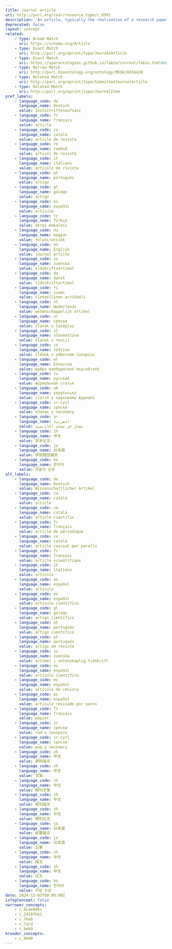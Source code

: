 ```yaml
---
title: journal article
uri: http://purl.org/coar/resource_type/c_6501
description: 'An article, typically the realization of a research paper reporting original research findings, published in a journal issue. [Source: https://sparontologies.github.io/fabio/current/fabio.html#d4e3646]'
deprecated: false
layout: concept
related:
    - type: Broad Match
      uri: https://schema.org/Article
    - type: Exact Match
      uri: http://purl.org/eprint/type/JournalArticle
    - type: Exact Match
      uri: https://sparontologies.github.io/fabio/current/fabio.html#d4e3646
    - type: Narrow Match
      uri: http://purl.bioontology.org/ontology/MESH/D016428
    - type: Related Match
      uri: http://purl.org/eprint/type/SubmittedJournalArticle
    - type: Related Match
      uri: http://purl.org/eprint/type/JournalItem
pref_labels:
    - language_code: de
      language_name: Deutsch
      value: Zeitschriftenaufsatz
    - language_code: fr
      language_name: français
      value: article
    - language_code: ca
      language_name: català
      value: article de revista
    - language_code: ro
      language_name: română
      value: articol de revistă
    - language_code: it
      language_name: italiano
      value: articolo de rivista
    - language_code: pt
      language_name: português
      value: artigo
    - language_code: gl
      language_name: galego
      value: artigo
    - language_code: es
      language_name: español
      value: artículo
    - language_code: tr
      language_name: Türkçe
      value: dergi makalesi
    - language_code: hu
      language_name: magyar
      value: folyóiratcikk
    - language_code: en
      language_name: English
      value: journal article
    - language_code: sv
      language_name: svenska
      value: tidskriftsartikel
    - language_code: da
      language_name: dansk
      value: tidsskriftartikel
    - language_code: fi
      language_name: suomi
      value: tieteellinen artikkeli
    - language_code: nl
      language_name: Nederlands
      value: wetenschappelijk artikel
    - language_code: sr
      language_name: српски
      value: članak u časopisu
    - language_code: sl
      language_name: slovenščina
      value: članek v reviji
    - language_code: cs
      language_name: čeština
      value: článek v odborném časopisu
    - language_code: el
      language_name: Ελληνικά
      value: άρθρο ακαδημαϊκού περιοδικού
    - language_code: ru
      language_name: русский
      value: журнальная статья
    - language_code: uk
      language_name: українська
      value: стаття у науковому журналі
    - language_code: sr-cyrl
      language_name: српски
      value: чланак у часопису
    - language_code: ar
      language_name: العربية
      value: مقال في مجلة أكاديمية
    - language_code: zh
      language_name: 中文
      value: 学术论文
    - language_code: ja
      language_name: 日本語
      value: 学術雑誌論文
    - language_code: ko
      language_name: 한국어
      value: 학술지 논문
alt_labels:
    - language_code: de
      language_name: Deutsch
      value: Wissenschaftlicher Artikel
    - language_code: ca
      language_name: català
      value: article
    - language_code: ca
      language_name: català
      value: article científic
    - language_code: fr
      language_name: français
      value: article de périodique
    - language_code: ca
      language_name: català
      value: article revisat per parells
    - language_code: fr
      language_name: français
      value: article scientifique
    - language_code: it
      language_name: italiano
      value: articolo
    - language_code: es
      language_name: español
      value: articulo
    - language_code: es
      language_name: español
      value: articulo cientifico
    - language_code: gl
      language_name: galego
      value: artigo científico
    - language_code: pt
      language_name: português
      value: artigo científico
    - language_code: pt
      language_name: português
      value: artigo em revista
    - language_code: sv
      language_name: svenska
      value: artikel i vetenskaplig tidskrift
    - language_code: es
      language_name: español
      value: artículo científico
    - language_code: es
      language_name: español
      value: artículo de revista
    - language_code: es
      language_name: español
      value: artículo revisado por pares
    - language_code: fr
      language_name: français
      value: papier
    - language_code: sr
      language_name: српски
      value: rad u časopisu
    - language_code: sr-cyrl
      language_name: српски
      value: рад у часопису
    - language_code: zh
      language_name: 中文
      value: 學術論文
    - language_code: zh
      language_name: 中文
      value: 文章
    - language_code: zh
      language_name: 中文
      value: 期刊文章
    - language_code: zh
      language_name: 中文
      value: 期刊論文
    - language_code: zh
      language_name: 中文
      value: 期刊论文
    - language_code: ja
      language_name: 日本語
      value: 紀要論文
    - language_code: ja
      language_name: 日本語
      value: 記事
    - language_code: zh
      language_name: 中文
      value: 論文
    - language_code: zh
      language_name: 中文
      value: 论文
    - language_code: ko
      language_name: 한국어
      value: 저널 논문
date: 2024-12-03T00:00:00Z
isTopConcept: false
narrower_concepts:
    - c_dcae04bc
    - c_2df8fbb1
    - c_7bab
    - c_7acd
    - c_beb9
broader_concepts:
    - c_0640
---
```


